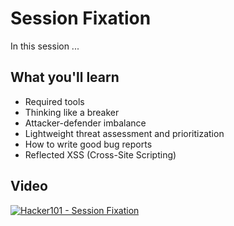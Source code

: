 Session Fixation
================

In this session ...

What you'll learn
-----------------

- Required tools
- Thinking like a breaker
- Attacker-defender imbalance
- Lightweight threat assessment and prioritization
- How to write good bug reports
- Reflected XSS (Cross-Site Scripting)

Video
-----

[![Hacker101 - Session Fixation](https://img.youtube.com/vi/tkSmaMlSQ9E/0.jpg)](https://www.youtube.com/watch?v=tkSmaMlSQ9E)
